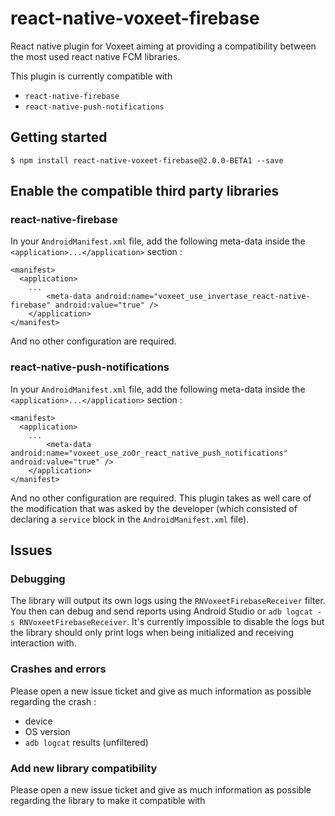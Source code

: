 
# react-native-voxeet-firebase

React native plugin for Voxeet aiming at providing a compatibility between the most used react native FCM libraries.

This plugin is currently compatible with

- `react-native-firebase`
- `react-native-push-notifications`

## Getting started

`$ npm install react-native-voxeet-firebase@2.0.0-BETA1 --save`

## Enable the compatible third party libraries

### react-native-firebase

In your `AndroidManifest.xml` file, add the following meta-data inside the `<application>...</application>` section :

```
<manifest>
  <application>
  	...
		<meta-data android:name="voxeet_use_invertase_react-native-firebase" android:value="true" />
	</application>
</manifest>
```

And no other configuration are required.

### react-native-push-notifications

In your `AndroidManifest.xml` file, add the following meta-data inside the `<application>...</application>` section :

```
<manifest>
  <application>
  	...
		<meta-data android:name="voxeet_use_zoOr_react_native_push_notifications" android:value="true" />
	</application>
</manifest>
```

And no other configuration are required. This plugin takes as well care of the modification that was asked by the developer (which consisted of declaring a `service` block in the `AndroidManifest.xml` file).

## Issues

### Debugging

The library will output its own logs using the `RNVoxeetFirebaseReceiver` filter. You then can debug and send reports using Android Studio or `adb logcat -s RNVoxeetFirebaseReceiver`. It's currently impossible to disable the logs but the library should only print logs when being initialized and receiving interaction with.

### Crashes and errors

Please open a new issue ticket and give as much information as possible regarding the crash :

- device
- OS version
- `adb logcat` results (unfiltered)

### Add new library compatibility

Please open a new issue ticket and give as much information as possible regarding the library to make it compatible with
